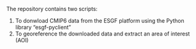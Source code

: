The repository contains two scripts:
1. To donwload CMIP6 data from the ESGF platform using the Python library “esgf-pyclient”
2. To georeference the downloaded data and extract an area of interest (AOI)
